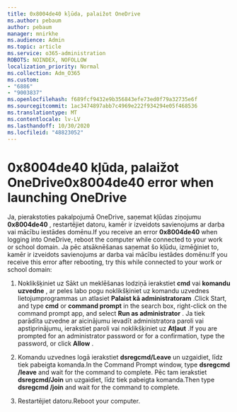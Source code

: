 ```yaml
---
title: 0x8004de40 kļūda, palaižot OneDrive
ms.author: pebaum
author: pebaum
manager: mnirkhe
ms.audience: Admin
ms.topic: article
ms.service: o365-administration
ROBOTS: NOINDEX, NOFOLLOW
localization_priority: Normal
ms.collection: Adm_O365
ms.custom:
- "6886"
- "9003837"
ms.openlocfilehash: f689fcf9432e9b356843efe73ed0f79a32735e6f
ms.sourcegitcommit: 1ac3474897abb7c4969e222f934294e05f468536
ms.translationtype: MT
ms.contentlocale: lv-LV
ms.lasthandoff: 10/30/2020
ms.locfileid: "48823052"
---
```

# <a name="0x8004de40-error-when-launching-onedrive"></a><span data-ttu-id="b9fed-102">0x8004de40 kļūda, palaižot OneDrive</span><span class="sxs-lookup"><span data-stu-id="b9fed-102">0x8004de40 error when launching OneDrive</span></span>

<span data-ttu-id="b9fed-103">Ja, pierakstoties pakalpojumā OneDrive, saņemat kļūdas ziņojumu **0x8004de40** , restartējiet datoru, kamēr ir izveidots savienojums ar darba vai mācību iestādes domēnu.</span><span class="sxs-lookup"><span data-stu-id="b9fed-103">If you receive an error **0x8004de40** when  logging into OneDrive, reboot the computer while connected to your work or school domain.</span></span> <span data-ttu-id="b9fed-104">Ja pēc atsāknēšanas saņemat šo kļūdu, izmēģiniet to, kamēr ir izveidots savienojums ar darba vai mācību iestādes domēnu:</span><span class="sxs-lookup"><span data-stu-id="b9fed-104">If you receive this error after rebooting, try this while connected to your work or school domain:</span></span>

1. <span data-ttu-id="b9fed-105">Noklikšķiniet uz Sākt un meklēšanas lodziņā ierakstiet **cmd** vai **komandu uzvedne**  , ar peles labo pogu noklikšķiniet uz komandu uzvednes lietojumprogrammas un atlasiet  **Palaist kā administratoram** .</span><span class="sxs-lookup"><span data-stu-id="b9fed-105">Click Start, and type **cmd** or **command prompt**  in the search  box, right-click on the command prompt app, and select  **Run as administrator** .</span></span> <span data-ttu-id="b9fed-106">Ja tiek parādīta uzvedne ar aicinājumu ievadīt administratora paroli vai apstiprinājumu, ierakstiet paroli vai noklikšķiniet uz **Atļaut** .</span><span class="sxs-lookup"><span data-stu-id="b9fed-106">If you are prompted for an administrator password or for a confirmation, type the password, or click **Allow** .</span></span>  

2. <span data-ttu-id="b9fed-107">Komandu uzvednes logā ierakstiet **dsregcmd/Leave**  un uzgaidiet, līdz tiek pabeigta komanda.</span><span class="sxs-lookup"><span data-stu-id="b9fed-107">In the Command Prompt window, type **dsregcmd /leave**  and wait for the command to complete.</span></span> <span data-ttu-id="b9fed-108">Pēc tam ierakstiet **dsregcmd/Join** un uzgaidiet, līdz tiek pabeigta komanda.</span><span class="sxs-lookup"><span data-stu-id="b9fed-108">Then type **dsregcmd /join** and wait for the command to complete.</span></span>
3. <span data-ttu-id="b9fed-109">Restartējiet datoru.</span><span class="sxs-lookup"><span data-stu-id="b9fed-109">Reboot your computer.</span></span>
